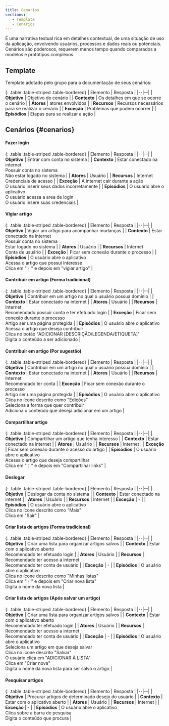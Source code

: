 ```yaml
---
title: Cenarios
sections:
   - Template
   - Cenarios
---
```


É uma narrativa textual rica em detalhes contextual, de uma situação de uso da aplicação, envolvendo usuários, processos e dados reais ou potenciais. Cenários são poderosos, requerem menos tempo quando comparados a modelos e protótipos complexos.

## Template

Template adotado pelo grupo para a documentação de seus cenários:

<div class="table-responsive">

{: .table .table-striped .table-bordered}
| Elemento | Resposta |
|--|--|
| **Objetivo** | Objetivo do cenário |
| **Contexto** | Os detalhes em que se ocorre o cenário |
| **Atores** | atores envolvidos |
| **Recursos** | Recursos necessários para se realizar o cenário |
| **Exceção** | Problemas que podem ocorrer |
| **Episódios** | Etapas para se realizar a ação |

</div>

## Cenários {#cenarios}

#### Fazer login

<div class="table-responsive">

{: .table .table-striped .table-bordered}
| Elemento | Resposta |
|--|--|
| **Objetivo** | Entrar com conta no sistema |
| **Contexto** | Estar conectado na internet<br>Possuir conta no sistema<br>Não estar logado no sistema |
| **Atores** | Usuário |
| **Recursos** | Internet<br>Credenciais de acesso |
| **Exceção** | A internet cair durante a ação<br>O usuário inserir seus dados incorretamente |
| **Episódios** | O usuário abre o aplicativo<br>O usuário acessa a area de login<br>O usuário insere suas credenciais |

</div>

#### Vigiar artigo

<div class="table-responsive">

{: .table .table-striped .table-bordered}
| Elemento | Resposta |
|--|--|
| **Objetivo** | Vigiar um artigo para acompanhar mudanças |
| **Contexto** | Estar conectado na internet<br>Possuir conta no sistema<br>Estar logado no sistema |
| **Atores** | Usuário |
| **Recursos** | Internet<br>Conta de usuário |
| **Exceção** | Ficar sem conexão durante o processo |
| **Episódios** | O usuário abre o aplicativo<br>Acessa o artigo que possui interesse<br>Clica em "⋮" e depois em "vigiar artigo" |

</div>

#### Contribuir em artigo (Forma tradicional)

<div class="table-responsive">

{: .table .table-striped .table-bordered}
| Elemento | Resposta |
|--|--|
| **Objetivo** | Contribuir em um artigo no qual o usuário possua domínio |
| **Contexto** | Estar conectado na internet |
| **Atores** | Usuário |
| **Recursos** | Internet<br>Recomendado possuir conta e ter efetuado login |
| **Exceção** | Ficar sem conexão durante o processo<br>Artigo ser uma página protegida |
| **Episódios** | O usuário abre o aplicativo<br>Acessa o artigo que deseja contribuir<br>Clica no botão "ADICIONAR [DESCRIÇÃO/LEGENDA/ETIQUETA]"<br>Digita o conteúdo a ser adicionado |

</div>

#### Contribuir em artigo (Por sugestão)

<div class="table-responsive">

{: .table .table-striped .table-bordered}
| Elemento | Resposta |
|--|--|
| **Objetivo** | Contribuir em um artigo no qual o usuário possua domínio |
| **Contexto** | Estar conectado na internet |
| **Atores** | Usuário |
| **Recursos** | Internet<br>Recomendado ter conta |
| **Exceção** | Ficar sem conexão durante o processo<br>Artigo ser uma página protegida |
| **Episódios** | O usuário abre o aplicativo<br>Clica no ícone descrito como "Edições"<br>Seleciona a forma que quer contribuir<br>Adiciona o conteúdo que deseja adicionar em um artigo |


</div>

#### Compartilhar artigo

<div class="table-responsive">

{: .table .table-striped .table-bordered}
| Elemento | Resposta |
|--|--|
| **Objetivo** | Compartilhar um artigo que tenha interesso |
| **Contexto** | Estar conectado na internet |
| **Atores** | Usuário |
| **Recursos** | Internet |
| **Exceção** | Ficar sem conexão durante o acesso do artigo |
| **Episódios** | O usuário abre o aplicativo<br>Acessa o artigo que deseja compartilhar<br>Clica em "⋮" e depois em "Compartilhar links" |

</div>

#### Deslogar

<div class="table-responsive">

{: .table .table-striped .table-bordered}
| Elemento | Resposta |
|--|--|
| **Objetivo** | Deslogar da conta no sistema |
| **Contexto** | Estar conectado na internet |
| **Atores** | Usuário |
| **Recursos** | Internet |
| **Exceção** | - |
| **Episódios** | O usuário abre o aplicativo<br>Clica no ícone descrito como "Mais"<br>Clica em "Sair" |

</div>

#### Criar lista de artigos (Forma tradicional)

<div class="table-responsive">

{: .table .table-striped .table-bordered}
| Elemento | Resposta |
|--|--|
| **Objetivo** | Criar uma lista para organizar artigos salvos |
| **Contexto** | Estar com o aplicativo aberto<br>Recomendado ter efetuado login |
| **Atores** | Usuário |
| **Recursos** | Recomendado ter acesso a internet<br>Recomendado ter conta de usuário  |
| **Exceção** | - |
| **Episódios** | O usuário abre o aplicativo<br>Clica no ícone descrito como "Minhas listas"<br>Clica em "⋮" e depois em "Criar nova lista"<br>Digita o nome da nova lista |

</div>

#### Criar lista de artigos (Após salvar um artigo)

<div class="table-responsive">

{: .table .table-striped .table-bordered}
| Elemento | Resposta |
|--|--|
| **Objetivo** | Criar uma lista para organizar artigos salvos |
| **Contexto** | Estar com o aplicativo aberto<br>Recomendado ter efetuado login |
| **Atores** | Usuário |
| **Recursos** | Recomendado ter acesso a internet<br>Recomendado ter conta de usuário |
| **Exceção** | - |
| **Episódios** | O usuário abre o aplicativo<br>Seleciona um artigo em que deseja salvar<br>Clica no ícone descrito "Salvar"<br>O usuário clica em "ADICIONAR À LISTA"<br>Clica em "Criar nova"<br>Digita o nome da nova lista para ser salvo o artigo |

</div>

#### Pesquisar artigos

<div class="table-responsive">

{: .table .table-striped .table-bordered}
| Elemento | Resposta |
|--|--|
| **Objetivo** | Procurar artigos de determinado desejo do usuário |
| **Contexto** | Estar com o aplicativo aberto |
| **Atores** | Usuário |
| **Recursos** | Internet |
| **Exceção** | - |
| **Episódios** | O usuário abre o aplicativo<br>Clica sobre a barra de pesquisa<br>Digita o conteúdo que procura |

</div>
